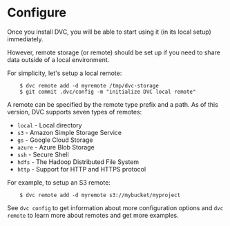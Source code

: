 # Configure

Once you install DVC, you will be able to start using it (in its local setup)
immediately.

However, remote storage (or remote) should be set up if you need to share data
outside of a local environment.

For simplicity, let's setup a local remote:

```dvc
    $ dvc remote add -d myremote /tmp/dvc-storage
    $ git commit .dvc/config -m "initialize DVC local remote"
```
A remote can be specified by the remote type prefix and a path. As of this
version, DVC supports seven types of remotes:

* `local` - Local directory
* `s3` - Amazon Simple Storage Service
* `gs` - Google Cloud Storage
* `azure` - Azure Blob Storage
* `ssh` - Secure Shell
* `hdfs` - The Hadoop Distributed File System
* `http` - Support for HTTP and HTTPS protocol

For example, to setup an S3 remote:

```dvc
    $ dvc remote add -d myremote s3://mybucket/myproject
```

See `dvc config` to get information about more configuration options and `dvc
remote` to learn more about remotes and get more examples.
